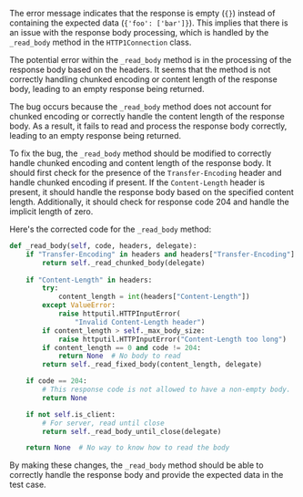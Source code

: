 The error message indicates that the response is empty (`{}`) instead of containing the expected data (`{'foo': ['bar']}`). This implies that there is an issue with the response body processing, which is handled by the `_read_body` method in the `HTTP1Connection` class.

The potential error within the `_read_body` method is in the processing of the response body based on the headers. It seems that the method is not correctly handling chunked encoding or content length of the response body, leading to an empty response being returned.

The bug occurs because the `_read_body` method does not account for chunked encoding or correctly handle the content length of the response body. As a result, it fails to read and process the response body correctly, leading to an empty response being returned.

To fix the bug, the `_read_body` method should be modified to correctly handle chunked encoding and content length of the response body. It should first check for the presence of the `Transfer-Encoding` header and handle chunked encoding if present. If the `Content-Length` header is present, it should handle the response body based on the specified content length. Additionally, it should check for response code 204 and handle the implicit length of zero.

Here's the corrected code for the `_read_body` method:

```python
def _read_body(self, code, headers, delegate):
    if "Transfer-Encoding" in headers and headers["Transfer-Encoding"].lower() == "chunked":
        return self._read_chunked_body(delegate)
    
    if "Content-Length" in headers:
        try:
            content_length = int(headers["Content-Length"])
        except ValueError:
            raise httputil.HTTPInputError(
                "Invalid Content-Length header")
        if content_length > self._max_body_size:
            raise httputil.HTTPInputError("Content-Length too long")
        if content_length == 0 and code != 204:
            return None  # No body to read
        return self._read_fixed_body(content_length, delegate)

    if code == 204:
        # This response code is not allowed to have a non-empty body.
        return None

    if not self.is_client:
        # For server, read until close
        return self._read_body_until_close(delegate)

    return None  # No way to know how to read the body
```

By making these changes, the `_read_body` method should be able to correctly handle the response body and provide the expected data in the test case.